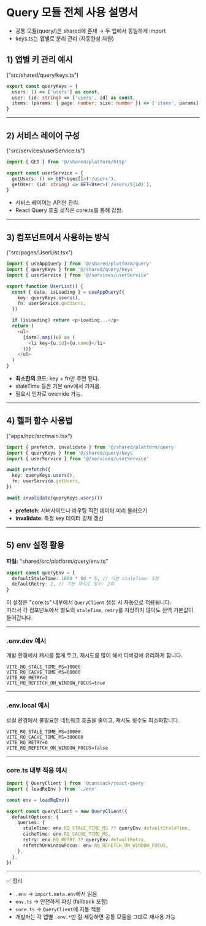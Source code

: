 # Query 모듈 전체 사용 설명서

- 공통 모듈(query/)은 shared에 존재 → 두 앱에서 동일하게 import
- keys.ts는 앱별로 분리 관리 (자동완성 지원)

## 1) 앱별 키 관리 예시

("src/shared/query/keys.ts")

```ts
export const queryKeys = {
  users: () => ['users'] as const,
  user: (id: string) => ['users', id] as const,
  items: (params: { page: number; size: number }) => ['items', params] as const,
}
```

---

## 2) 서비스 레이어 구성

("src/services/userService.ts")

```ts
import { GET } from '@/shared/platform/http'

export const userService = {
  getUsers: () => GET<User[]>('/users'),
  getUser: (id: string) => GET<User>(`/users/${id}`),
}
```

- 서비스 레이어는 API만 관리.
- React Query 호출 로직은 core.ts를 통해 감쌈.

---

## 3) 컴포넌트에서 사용하는 방식

("src/pages/UserList.tsx")

```typescript jsx
import { useAppQuery } from '@/shared/platform/query'
import { queryKeys } from '@/shared/query/keys'
import { userService } from '@/services/userService'

export function UserList() {
  const { data, isLoading } = useAppQuery({
    key: queryKeys.users(),
    fn: userService.getUsers,
  })

  if (isLoading) return <p>Loading...</p>
  return (
    <ul>
      {data?.map((u) => (
        <li key={u.id}>{u.name}</li>
      ))}
    </ul>
  )
}
```

- **최소한의 코드**: key + fn만 주면 된다.
- staleTime 등은 기본 env에서 가져옴.
- 필요시 인자로 override 가능.

---

## 4) 헬퍼 함수 사용법

("apps/hpc/src/main.tsx")

```ts
import { prefetch, invalidate } from '@/shared/platform/query'
import { queryKeys } from '@/shared/query/keys'
import { userService } from '@/services/userService'

await prefetch({
  key: queryKeys.users(),
  fn: userService.getUsers,
})

await invalidate(queryKeys.users())
```

- **prefetch**: 서버사이드나 라우팅 직전 데이터 미리 불러오기
- **invalidate**: 특정 key 데이터 강제 갱신

---

## 5) env 설정 활용

**파일:** "shared/src/platform/query/env.ts"

```ts
export const queryEnv = {
  defaultStaleTime: 1000 * 60 * 5, // 기본 staleTime: 5분
  defaultRetry: 2, // 기본 재시도 횟수: 2회
}
```

이 설정은 "core.ts" 내부에서 `QueryClient` 생성 시 자동으로 적용됩니다.  
따라서 각 컴포넌트에서 별도의 `staleTime`, `retry`를 지정하지 않아도 전역 기본값이 들어갑니다.

---

### .env.dev 예시

개발 환경에서 캐시를 짧게 두고, 재시도를 많이 해서 디버깅에 유리하게 합니다.

```env
VITE_RQ_STALE_TIME_MS=10000
VITE_RQ_CACHE_TIME_MS=60000
VITE_RQ_RETRY=3
VITE_RQ_REFETCH_ON_WINDOW_FOCUS=true
```

---

### .env.local 예시

로컬 환경에서 불필요한 네트워크 호출을 줄이고, 재시도 횟수도 최소화합니다.

```env
VITE_RQ_STALE_TIME_MS=30000
VITE_RQ_CACHE_TIME_MS=300000
VITE_RQ_RETRY=0
VITE_RQ_REFETCH_ON_WINDOW_FOCUS=false
```

---

### core.ts 내부 적용 예시

```ts
import { QueryClient } from '@tanstack/react-query'
import { loadRqEnv } from './env'

const env = loadRqEnv()

export const queryClient = new QueryClient({
  defaultOptions: {
    queries: {
      staleTime: env.RQ_STALE_TIME_MS ?? queryEnv.defaultStaleTime,
      cacheTime: env.RQ_CACHE_TIME_MS,
      retry: env.RQ_RETRY ?? queryEnv.defaultRetry,
      refetchOnWindowFocus: env.RQ_REFETCH_ON_WINDOW_FOCUS,
    },
  },
})
```

---

✅ 정리

- `.env` → `import.meta.env`에서 읽음
- `env.ts` → 안전하게 파싱 (fallback 포함)
- `core.ts` → `QueryClient`에 자동 적용
- 개발자는 각 앱별 `.env.*`만 잘 세팅하면 공통 모듈을 그대로 재사용 가능
